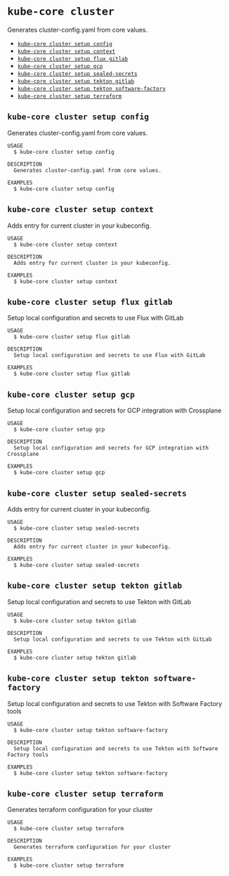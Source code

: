 `kube-core cluster`
===================

Generates cluster-config.yaml from core values.

* [`kube-core cluster setup config`](#kube-core-cluster-setup-config)
* [`kube-core cluster setup context`](#kube-core-cluster-setup-context)
* [`kube-core cluster setup flux gitlab`](#kube-core-cluster-setup-flux-gitlab)
* [`kube-core cluster setup gcp`](#kube-core-cluster-setup-gcp)
* [`kube-core cluster setup sealed-secrets`](#kube-core-cluster-setup-sealed-secrets)
* [`kube-core cluster setup tekton gitlab`](#kube-core-cluster-setup-tekton-gitlab)
* [`kube-core cluster setup tekton software-factory`](#kube-core-cluster-setup-tekton-software-factory)
* [`kube-core cluster setup terraform`](#kube-core-cluster-setup-terraform)

## `kube-core cluster setup config`

Generates cluster-config.yaml from core values.

```
USAGE
  $ kube-core cluster setup config

DESCRIPTION
  Generates cluster-config.yaml from core values.

EXAMPLES
  $ kube-core cluster setup config
```

## `kube-core cluster setup context`

Adds entry for current cluster in your kubeconfig.

```
USAGE
  $ kube-core cluster setup context

DESCRIPTION
  Adds entry for current cluster in your kubeconfig.

EXAMPLES
  $ kube-core cluster setup context
```

## `kube-core cluster setup flux gitlab`

Setup local configuration and secrets to use Flux with GitLab

```
USAGE
  $ kube-core cluster setup flux gitlab

DESCRIPTION
  Setup local configuration and secrets to use Flux with GitLab

EXAMPLES
  $ kube-core cluster setup flux gitlab
```

## `kube-core cluster setup gcp`

Setup local configuration and secrets for GCP integration with Crossplane

```
USAGE
  $ kube-core cluster setup gcp

DESCRIPTION
  Setup local configuration and secrets for GCP integration with Crossplane

EXAMPLES
  $ kube-core cluster setup gcp
```

## `kube-core cluster setup sealed-secrets`

Adds entry for current cluster in your kubeconfig.

```
USAGE
  $ kube-core cluster setup sealed-secrets

DESCRIPTION
  Adds entry for current cluster in your kubeconfig.

EXAMPLES
  $ kube-core cluster setup sealed-secrets
```

## `kube-core cluster setup tekton gitlab`

Setup local configuration and secrets to use Tekton with GitLab

```
USAGE
  $ kube-core cluster setup tekton gitlab

DESCRIPTION
  Setup local configuration and secrets to use Tekton with GitLab

EXAMPLES
  $ kube-core cluster setup tekton gitlab
```

## `kube-core cluster setup tekton software-factory`

Setup local configuration and secrets to use Tekton with Software Factory tools

```
USAGE
  $ kube-core cluster setup tekton software-factory

DESCRIPTION
  Setup local configuration and secrets to use Tekton with Software Factory tools

EXAMPLES
  $ kube-core cluster setup tekton software-factory
```

## `kube-core cluster setup terraform`

Generates terraform configuration for your cluster

```
USAGE
  $ kube-core cluster setup terraform

DESCRIPTION
  Generates terraform configuration for your cluster

EXAMPLES
  $ kube-core cluster setup terraform
```
